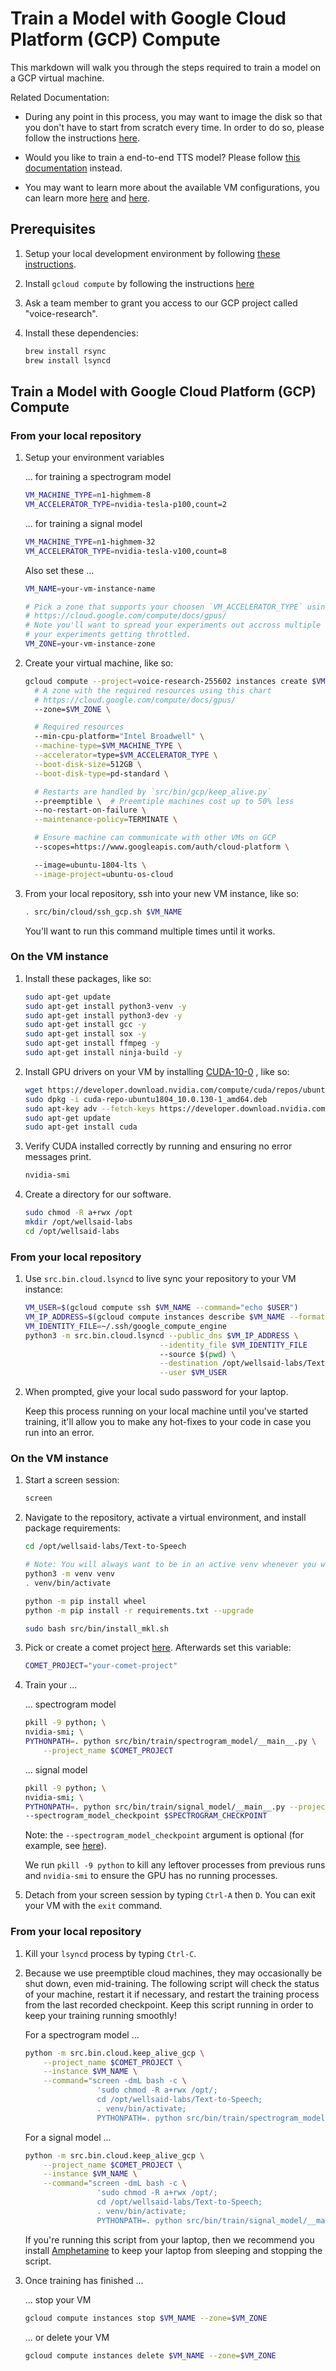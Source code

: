 # Train a Model with Google Cloud Platform (GCP) Compute

This markdown will walk you through the steps required to train a model on a GCP virtual
machine.

Related Documentation:

- During any point in this process, you may want to image the disk so that you don't have to start
  from scratch every time. In order to do so, please follow the instructions
  [here](https://cloud.google.com/compute/docs/images/create-delete-deprecate-private-images).

- Would you like to train a end-to-end TTS model? Please follow
  [this documentation](TRAIN_TTS_MODEL_GCP.md) instead.

- You may want to learn more about the available VM configurations, you can learn more
  [here](https://console.cloud.google.com/compute/instancesAdd?project=voice-research-255602&organizationId=530338208816)
  and [here](https://cloud.google.com/sdk/gcloud/reference/compute/instances/create).

## Prerequisites

1. Setup your local development environment by following [these instructions](LOCAL_SETUP.md).

2. Install `gcloud compute` by following the instructions
   [here](https://cloud.google.com/compute/docs/gcloud-compute/)

3. Ask a team member to grant you access to our GCP project called "voice-research".

4. Install these dependencies:

   ```bash
   brew install rsync
   brew install lsyncd
   ```

## Train a Model with Google Cloud Platform (GCP) Compute

### From your local repository

1. Setup your environment variables

   ... for training a spectrogram model

   ```bash
   VM_MACHINE_TYPE=n1-highmem-8
   VM_ACCELERATOR_TYPE=nvidia-tesla-p100,count=2
   ```

   ... for training a signal model

   ```bash
   VM_MACHINE_TYPE=n1-highmem-32
   VM_ACCELERATOR_TYPE=nvidia-tesla-v100,count=8
   ```

   Also set these ...

   ```bash
   VM_NAME=your-vm-instance-name

   # Pick a zone that supports your choosen `VM_ACCELERATOR_TYPE` using this chart:
   # https://cloud.google.com/compute/docs/gpus/
   # Note you'll want to spread your experiments out accross multiple zones to mitigate the risk of
   # your experiments getting throttled.
   VM_ZONE=your-vm-instance-zone
   ```

2. Create your virtual machine, like so:

   ```bash
   gcloud compute --project=voice-research-255602 instances create $VM_NAME \
     # A zone with the required resources using this chart
     # https://cloud.google.com/compute/docs/gpus/
     --zone=$VM_ZONE \

     # Required resources
     --min-cpu-platform="Intel Broadwell" \
     --machine-type=$VM_MACHINE_TYPE \
     --accelerator=type=$VM_ACCELERATOR_TYPE \
     --boot-disk-size=512GB \
     --boot-disk-type=pd-standard \

     # Restarts are handled by `src/bin/gcp/keep_alive.py`
     --preemptible \  # Preemtiple machines cost up to 50% less
     --no-restart-on-failure \
     --maintenance-policy=TERMINATE \

     # Ensure machine can communicate with other VMs on GCP
     --scopes=https://www.googleapis.com/auth/cloud-platform \

     --image=ubuntu-1804-lts \
     --image-project=ubuntu-os-cloud
   ```

3. From your local repository, ssh into your new VM instance, like so:

   ```bash
   . src/bin/cloud/ssh_gcp.sh $VM_NAME
   ```

   You'll want to run this command multiple times until it works.

### On the VM instance

1. Install these packages, like so:

   ```bash
   sudo apt-get update
   sudo apt-get install python3-venv -y
   sudo apt-get install python3-dev -y
   sudo apt-get install gcc -y
   sudo apt-get install sox -y
   sudo apt-get install ffmpeg -y
   sudo apt-get install ninja-build -y
   ```

2. Install GPU drivers on your VM by installing
   [CUDA-10-0](https://developer.nvidia.com/cuda-10.0-download-archive?target_os=Linux&target_arch=x86_64&target_distro=Ubuntu&target_version=1804&target_type=debnetwork)
   , like so:

   ```bash
   wget https://developer.download.nvidia.com/compute/cuda/repos/ubuntu1804/x86_64/cuda-repo-ubuntu1804_10.0.130-1_amd64.deb
   sudo dpkg -i cuda-repo-ubuntu1804_10.0.130-1_amd64.deb
   sudo apt-key adv --fetch-keys https://developer.download.nvidia.com/compute/cuda/repos/ubuntu1804/x86_64/7fa2af80.pub
   sudo apt-get update
   sudo apt-get install cuda
   ```

3. Verify CUDA installed correctly by running and ensuring no error messages print.

   ```bash
   nvidia-smi
   ```

4. Create a directory for our software.

   ```bash
   sudo chmod -R a+rwx /opt
   mkdir /opt/wellsaid-labs
   cd /opt/wellsaid-labs
   ```

### From your local repository

1. Use `src.bin.cloud.lsyncd` to live sync your repository to your VM instance:

   ```bash
   VM_USER=$(gcloud compute ssh $VM_NAME --command="echo $USER")
   VM_IP_ADDRESS=$(gcloud compute instances describe $VM_NAME --format='get(networkInterfaces[0].accessConfigs[0].natIP)')
   VM_IDENTITY_FILE=~/.ssh/google_compute_engine
   python3 -m src.bin.cloud.lsyncd --public_dns $VM_IP_ADDRESS \
                                 --identity_file $VM_IDENTITY_FILE
                                 --source $(pwd) \
                                 --destination /opt/wellsaid-labs/Text-to-Speech \
                                 --user $VM_USER
   ```

2. When prompted, give your local sudo password for your laptop.

   Keep this process running on your local machine until you've started training, it'll
   allow you to make any hot-fixes to your code in case you run into an error.

### On the VM instance

1. Start a screen session:

   ```bash
   screen
   ```

2. Navigate to the repository, activate a virtual environment, and install package requirements:

   ```bash
   cd /opt/wellsaid-labs/Text-to-Speech

   # Note: You will always want to be in an active venv whenever you want to work with python.
   python3 -m venv venv
   . venv/bin/activate

   python -m pip install wheel
   python -m pip install -r requirements.txt --upgrade

   sudo bash src/bin/install_mkl.sh
   ```

3. Pick or create a comet project [here](https://www.comet.ml/wellsaid-labs). Afterwards set
   this variable:

   ```bash
   COMET_PROJECT="your-comet-project"
   ```

4. Train your ...

   ... spectrogram model

   ```bash
   pkill -9 python; \
   nvidia-smi; \
   PYTHONPATH=. python src/bin/train/spectrogram_model/__main__.py \
       --project_name $COMET_PROJECT
   ```

   ... signal model

   ```bash
   pkill -9 python; \
   nvidia-smi; \
   PYTHONPATH=. python src/bin/train/signal_model/__main__.py --project_name $COMET_PROJECT \
   --spectrogram_model_checkpoint $SPECTROGRAM_CHECKPOINT
   ```

   Note: the `--spectrogram_model_checkpoint` argument is optional
   (for example, see [here](TRAIN_TTS_MODEL_GCP.md#on-the-vm-instance)).

   We run `pkill -9 python` to kill any leftover processes from previous runs and `nvidia-smi`
   to ensure the GPU has no running processes.

5. Detach from your screen session by typing `Ctrl-A` then `D`. You can exit your VM with the
   `exit` command.

### From your local repository

1. Kill your `lsyncd` process by typing `Ctrl-C`.

2. Because we use preemptible cloud machines, they may occasionally be shut down, even mid-training.
   The following script will check the status of your machine, restart it if necessary, and restart
   the training process from the last recorded checkpoint. Keep this script running in order to keep
   your training running smoothly!

   For a spectrogram model ...

   ```bash
   python -m src.bin.cloud.keep_alive_gcp \
       --project_name $COMET_PROJECT \
       --instance $VM_NAME \
       --command="screen -dmL bash -c \
                   'sudo chmod -R a+rwx /opt/;
                   cd /opt/wellsaid-labs/Text-to-Speech;
                   . venv/bin/activate;
                   PYTHONPATH=. python src/bin/train/spectrogram_model/__main__.py --checkpoint;'"
   ```

   For a signal model ...

   ```bash
   python -m src.bin.cloud.keep_alive_gcp \
       --project_name $COMET_PROJECT \
       --instance $VM_NAME \
       --command="screen -dmL bash -c \
                   'sudo chmod -R a+rwx /opt/;
                   cd /opt/wellsaid-labs/Text-to-Speech;
                   . venv/bin/activate;
                   PYTHONPATH=. python src/bin/train/signal_model/__main__.py --checkpoint;'"
   ```

   If you're running this script from your laptop, then we recommend you install
   [Amphetamine](https://apps.apple.com/us/app/amphetamine/id937984704?mt=12) to keep your laptop
   from sleeping and stopping the script.

3. Once training has finished ...

   ... stop your VM

   ```bash
   gcloud compute instances stop $VM_NAME --zone=$VM_ZONE
   ```

   ... or delete your VM

   ```bash
   gcloud compute instances delete $VM_NAME --zone=$VM_ZONE
   ```
